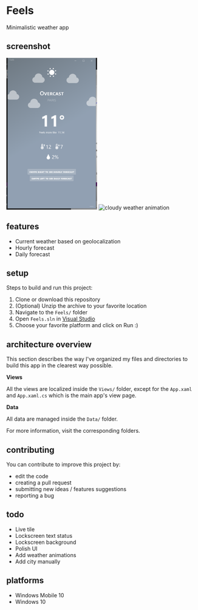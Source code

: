 # Feels
Minimalistic weather app

## screenshot

<img src="./cloudy.png" height="400" alt="cloudy weather"/>

<img src="./cloudy.gif" height="400" alt="cloudy weather animation"/>

## features

* Current weather based on geolocalization
* Hourly forecast
* Daily forecast

## setup
Steps to build and run this project:

1. Clone or download this repository
2. (Optional) Unzip the archive to your favorite location
3. Navigate to the ```Feels/``` folder
4. Open ```Feels.sln``` in [Visual Studio](https://www.visualstudio.com/thank-you-downloading-visual-studio/?sku=Community&rel=15)
5. Choose your favorite platform and click on Run :)


## architecture overview

This section describes the way I've organized my files and directories
to build this app in the clearest way possible.

**Views**

All the views are localized inside the ```Views/``` folder, except for the ```App.xaml``` and ```App.xaml.cs``` which is the main app's view page.

**Data**

All data are managed inside the ```Data/``` folder.

For more information, visit the corresponding folders.

## contributing

You can contribute to improve this project by:

* edit the code
* creating a pull request
* submitting new ideas / features suggestions 
* reporting a bug

## todo

* Live tile
* Lockscreen text status
* Lockscreen background
* Polish UI
* Add weather animations
* Add city manually

## platforms

* Windows Mobile 10
* Windows 10